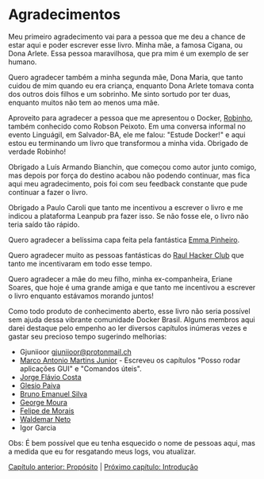 # Agradecimentos
Meu primeiro agradecimento vai para a pessoa que me deu a chance de estar aqui e poder escrever esse livro. Minha mãe, a famosa Cigana, ou Dona Arlete. Essa pessoa maravilhosa, que pra mim é um exemplo de ser humano.

Quero agradecer também a minha segunda mãe, Dona Maria, que tanto cuidou de mim quando eu era criança, enquanto Dona Arlete tomava conta dos outros dois filhos e um sobrinho. Me sinto sortudo por ter duas, enquanto muitos não tem ao menos uma mãe.

Aproveito para agradecer a pessoa que me apresentou o Docker, [Robinho](https://twitter.com/robinhopeixoto), também conhecido como Robson Peixoto. Em uma conversa informal no evento Linguágil, em Salvador-BA, ele me falou: "Estude Docker!" e aqui estou eu terminando um livro que transformou a minha vida. Obrigado de verdade Robinho!

Obrigado a Luís Armando Bianchin, que começou como autor junto comigo, mas depois por força do destino
acabou não podendo continuar, mas fica aqui meu agradecimento, pois foi com seu feedback constante que
pude continuar a fazer o livro.

Obrigado a Paulo Caroli que tanto me incentivou a escrever o livro e me indicou a plataforma Leanpub pra fazer isso. Se não fosse ele, o livro não teria saído tão rápido.

Quero agradecer a belíssima capa feita pela fantástica [Emma Pinheiro](https://twitter.com/n3k00n3).

Quero agradecer muito as pessoas fantásticas do [Raul Hacker Club](http://raulhc.cc/) que tanto me incentivaram em todo esse tempo.

Quero agradecer a mãe do meu filho, minha ex-companheira, Eriane Soares, que hoje é uma grande amiga e que tanto me incentivou a escrever o livro enquanto estávamos morando juntos!

Como todo produto de conhecimento aberto, esse livro não seria possível sem ajuda dessa vibrante comunidade Docker Brasil. Alguns membros aqui darei destaque pelo empenho ao ler diversos capítulos inúmeras vezes e gastar seu precioso tempo sugerindo melhorias:

 * Gjuniioor <gjuniioor@protonmail.ch>
 * [Marco Antonio Martins Junior](https://twitter.com/somatorio) - Escreveu os capítulos "Posso rodar aplicações GUI" e "Comandos úteis".
 * [Jorge Flávio Costa](https://twitter.com/JFCostta) 
 * [Glesio Paiva](https://twitter.com/glesio)
 * [Bruno Emanuel Silva](https://twitter.com/jwalker_pe)
 * [George Moura](https://twitter.com/georgemoura)
 * [Felipe de Morais](https://twitter.com/felipedemorais_)
 * [Waldemar Neto](https://twitter.com/waldemarnt)
 * Igor Garcia

Obs: É bem possível que eu tenha esquecido o nome de pessoas aqui, mas a medida que eu for resgatando meus logs, vou atualizar.


[Capítulo anterior: Propósito](proposito.md) | [Próximo capítulo: Introdução](introducao.md)